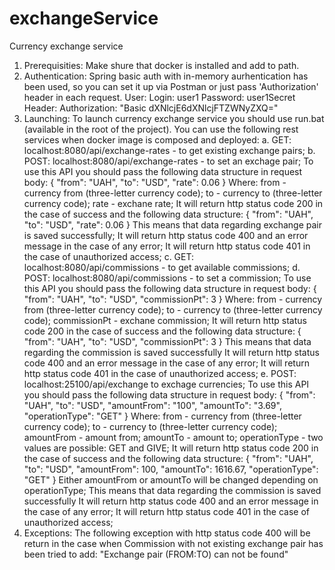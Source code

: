 # exchangeService
Currency exchange service

1. Prerequisities:
Make shure that docker is installed and add to path.
2. Authentication:
Spring basic auth with in-memory aurhentication has been used, so you can set it up via Postman or just pass 'Authorization' header in each request.
User: 
	Login: user1
	Password: user1Secret
Header:
	Authorization: "Basic dXNlcjE6dXNlcjFTZWNyZXQ="
2. Launching:
To launch currency exchange service you should use run.bat (available in the root of the project).
You can use the following rest services when docker image is composed and deployed:
	a. GET: localhost:8080/api/exchange-rates - to get existing exchange pairs;
	b. POST: localhost:8080/api/exchange-rates - to set an exchage pair;
		To use this API you should pass the following data structure in request body:
		{
			"from": "UAH",
			"to": "USD",
			"rate": 0.06
		}
		Where:
			from - currency from (three-letter currency code);
			to - currency to (three-letter currency code);
			rate - exchane rate;
		It will return http status code 200 in the case of success and the following data structure:
		{
			"from": "UAH",
			"to": "USD",
			"rate": 0.06
		}
		This means that data regarding exchange pair is saved successfully;
		It will return http status code 400 and an error message in the case of any error;
		It will return http status code 401 in the case of unauthorized access;
	c. GET: localhost:8080/api/commissions - to get available commissions;
	d. POST: localhost:8080/api/commissions - to set a commission;
		To use this API you should pass the following data structure in request body:
		{
			"from": "UAH",
			"to": "USD",
			"commissionPt": 3
		}
		Where:
			from - currency from (three-letter currency code);
			to - currency to (three-letter currency code);
			commissionPt - exchane commission;
		It will return http status code 200 in the case of success and the following data structure:
		{
			"from": "UAH",
			"to": "USD",
			"commissionPt": 3
		}
		This means that data regarding the commission is saved successfully
		It will return http status code 400 and an error message in the case of any error;
		It will return http status code 401 in the case of unauthorized access;
	e. POST: localhost:25100/api/exchange to exchage currencies;
		To use this API you should pass the following data structure in request body:
		{
			"from": "UAH",
			"to": "USD",
			"amountFrom": "100",
			"amountTo": "3.69",
			"operationType": "GET"
		}
		Where:
			from - currency from (three-letter currency code);
			to - currency to (three-letter currency code);
			amountFrom - amount from;
			amountTo - amount to;
			operationType - two values are possible: GET and GIVE;
		It will return http status code 200 in the case of success and the following data structure:
		{
			"from": "UAH",
			"to": "USD",
			"amountFrom": 100,
			"amountTo": 1616.67,
			"operationType": "GET"
		}
		Either amountFrom or amountTo will be changed depending on operationType;
		This means that data regarding the commission is saved successfully
		It will return http status code 400 and an error message in the case of any error;
		It will return http status code 401 in the case of unauthorized access;
 3. Exceptions:
	The following exception with http status code 400 will be return in the case when Commission with not existing exchange pair has been tried to add:
	"Exchange pair (FROM:TO) can not be found"